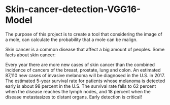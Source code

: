 # Skin-cancer-detection-VGG16-Model
The purpose of this project is to create a tool that considering the image of a mole, can calculate the probability that a mole can be malign.

Skin cancer is a common disease that affect a big amount of peoples. Some facts about skin cancer:

Every year there are more new cases of skin cancer than the combined incidence of cancers of the breast, prostate, lung and colon.
An estimated 87,110 new cases of invasive melanoma will be diagnosed in the U.S. in 2017.
The estimated 5-year survival rate for patients whose melanoma is detected early is about 98 percent in the U.S. The survival rate falls to 62 percent when the disease reaches the lymph nodes, and 18 percent when the disease metastasizes to distant organs.
Early detection is critical!
